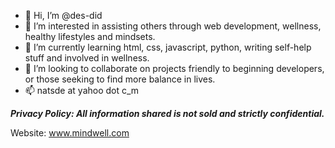 - 👋 Hi, I’m @des-did
- 👀 I’m interested in assisting others through web development, wellness, healthy lifestyles and mindsets.
- 🌱 I’m currently learning html, css, javascript, python, writing self-help stuff and involved in wellness.
- 💞️ I’m looking to collaborate on projects friendly to beginning developers, or those seeking to find more balance in lives.
- 📫 natsde at yahoo dot c_m

<!---
des-did/des-did is a ✨ special ✨ repository because its `README.md` (this file) appears on your GitHub profile.
You can click the Preview link to take a look at your changes.
--->

***Privacy Policy: All information shared is not sold and strictly confidential.***

Website: www.mindwell.com
